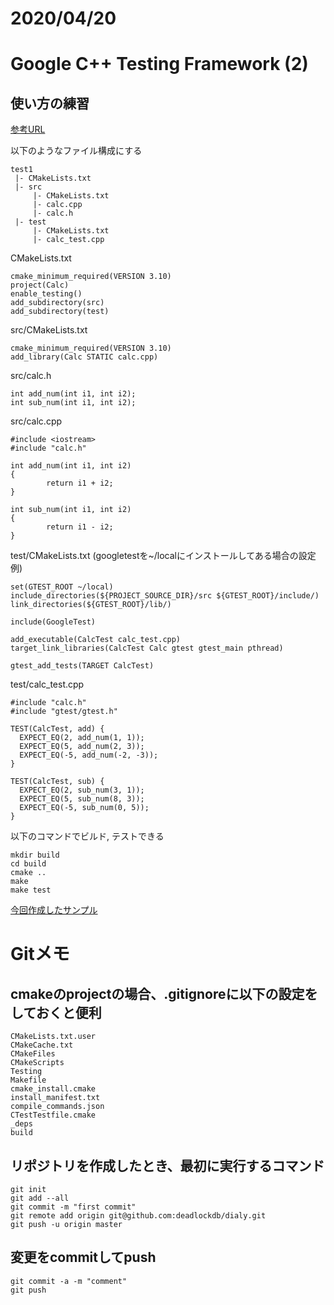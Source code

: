
# 2020/04/20

# Google C++ Testing Framework (2)

## 使い方の練習

[参考URL](https://qiita.com/ktrmnm/items/667a7b7c93cd3fb78419)

以下のようなファイル構成にする
```
test1
 |- CMakeLists.txt
 |- src
     |- CMakeLists.txt
     |- calc.cpp
     |- calc.h
 |- test
     |- CMakeLists.txt
     |- calc_test.cpp
```

CMakeLists.txt
```
cmake_minimum_required(VERSION 3.10)
project(Calc)
enable_testing()
add_subdirectory(src)
add_subdirectory(test)
```

src/CMakeLists.txt
```
cmake_minimum_required(VERSION 3.10)
add_library(Calc STATIC calc.cpp)
```

src/calc.h
```
int add_num(int i1, int i2);
int sub_num(int i1, int i2);
```

src/calc.cpp
```
#include <iostream>
#include "calc.h"

int add_num(int i1, int i2)
{
        return i1 + i2;
}

int sub_num(int i1, int i2)
{
        return i1 - i2;
}
```

test/CMakeLists.txt (googletestを~/localにインストールしてある場合の設定例)
```
set(GTEST_ROOT ~/local)
include_directories(${PROJECT_SOURCE_DIR}/src ${GTEST_ROOT}/include/)
link_directories(${GTEST_ROOT}/lib/)

include(GoogleTest)

add_executable(CalcTest calc_test.cpp)
target_link_libraries(CalcTest Calc gtest gtest_main pthread)

gtest_add_tests(TARGET CalcTest)
```

test/calc_test.cpp
```
#include "calc.h"
#include "gtest/gtest.h"

TEST(CalcTest, add) {
  EXPECT_EQ(2, add_num(1, 1));
  EXPECT_EQ(5, add_num(2, 3));
  EXPECT_EQ(-5, add_num(-2, -3));
}

TEST(CalcTest, sub) {
  EXPECT_EQ(2, sub_num(3, 1));
  EXPECT_EQ(5, sub_num(8, 3));
  EXPECT_EQ(-5, sub_num(0, 5));
}
```

以下のコマンドでビルド, テストできる
```
mkdir build
cd build
cmake ..
make
make test
```

[今回作成したサンプル](https://github.com/deadlockdb/googletest_test1)

# Gitメモ

## cmakeのprojectの場合、.gitignoreに以下の設定をしておくと便利

```
CMakeLists.txt.user
CMakeCache.txt
CMakeFiles
CMakeScripts
Testing
Makefile
cmake_install.cmake
install_manifest.txt
compile_commands.json
CTestTestfile.cmake
_deps
build
```

## リポジトリを作成したとき、最初に実行するコマンド
```
git init
git add --all
git commit -m "first commit"
git remote add origin git@github.com:deadlockdb/dialy.git
git push -u origin master
```

## 変更をcommitしてpush
```
git commit -a -m "comment"
git push
```




